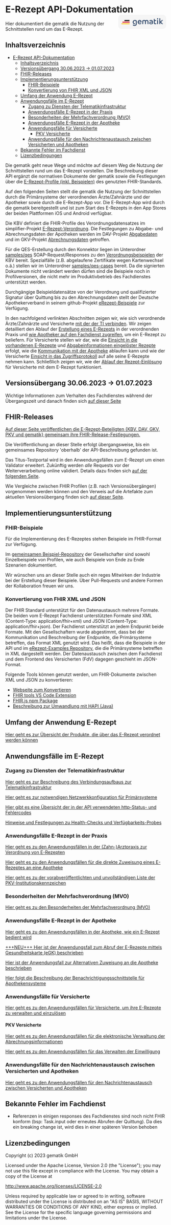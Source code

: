 # E-Rezept API-Dokumentation <img src="images/gematik_logo.png" alt="gematik logo" width="150" style="float: right"/>

Hier dokumentiert die gematik die Nutzung der Schnittstellen rund um das E-Rezept.

## Inhaltsverzeichnis
- [E-Rezept API-Dokumentation ](#e-rezept-api-dokumentation-)
  - [Inhaltsverzeichnis](#inhaltsverzeichnis)
  - [Versionsübergang 30.06.2023 -\> 01.07.2023](#versionsübergang-30062023---01072023)
  - [FHIR-Releases](#fhir-releases)
  - [Implementierungsunterstützung](#implementierungsunterstützung)
    - [FHIR-Beispiele](#fhir-beispiele)
    - [Konvertierung von FHIR XML und JSON](#konvertierung-von-fhir-xml-und-json)
  - [Umfang der Anwendung E-Rezept](#umfang-der-anwendung-e-rezept)
  - [Anwendungsfälle im E-Rezept](#anwendungsfälle-im-e-rezept)
    - [Zugang zu Diensten der Telematikinfrastruktur](#zugang-zu-diensten-der-telematikinfrastruktur)
    - [Anwendungsfälle E-Rezept in der Praxis](#anwendungsfälle-e-rezept-in-der-praxis)
    - [Besonderheiten der Mehrfachverordnung (MVO)](#besonderheiten-der-mehrfachverordnung-mvo)
    - [Anwendungsfälle E-Rezept in der Apotheke](#anwendungsfälle-e-rezept-in-der-apotheke)
    - [Anwendungsfälle für Versicherte](#anwendungsfälle-für-versicherte)
      - [PKV Versicherte](#pkv-versicherte)
    - [Anwendungsfälle für den Nachrichtenaustausch zwischen Versicherten und Apotheken](#anwendungsfälle-für-den-nachrichtenaustausch-zwischen-versicherten-und-apotheken)
  - [Bekannte Fehler im Fachdienst](#bekannte-fehler-im-fachdienst)
  - [Lizenzbedingungen](#lizenzbedingungen)


Die gematik geht neue Wege und möchte auf diesem Weg die Nutzung der Schnittstellen rund um das E-Rezept vorstellen. Die Beschreibung dieser API ergänzt die normativen Dokumente der gematik sowie die Festlegungen über die [E-Rezept-Profile (inkl. Beispielen)](https://simplifier.net/erezept-workflow) des genutzten FHIR-Standards.

Auf den folgenden Seiten stellt die gematik die Nutzung der Schnittstellen durch die Primärsysteme der verordnenden Ärzte/Zahnärzte und der Apotheker sowie durch die E-Rezept-App vor.
Die E-Rezept-App wird durch die gematik bereitgestellt und ist zum Start des E-Rezepts in den App Stores der beiden Plattformen iOS und Android verfügbar.

Die KBV definiert die FHIR-Profile des Verordnungsdatensatzes im simplifier-Projekt [E-Rezept-Verordnung](https://simplifier.net/erezept). Die Festlegungen zu Abgabe- und Abrechnungsdaten der Apotheken werden im DAV-Projekt [Abgabedaten](https://simplifier.net/erezeptabgabedaten) und im GKV-Projekt [Abrechnungsdaten](https://simplifier.net/eRezeptAbrechnungsdaten) getroffen.

Für die QES-Erstellung durch den Konnektor liegen im Unterordner [samples/qes](samples/qes) SOAP-Request/Responses zu den [Verordnungsbeispielen](https://simplifier.net/packages/kbv.ita.erp/1.0.1/~files) der KBV bereit. Spezialfälle (z.B. abgelaufene Zertifikate wegen Kartenwechsel o.ä.) stellen wir im Unterordner [samples/qes-cases](samples/qes-cases) bereit. Da die signierten Dokumente nicht verändert werden dürfen sind die Beispiele noch in Profilversionen, die nicht mehr im Produktivbetrieb des Fachdienstes unterstützt werden.

Durchgängige Beispieldatensätze von der Verordnung und qualifizierter Signatur über Quittung bis zu den Abrechnungsdaten stellt der Deutsche Apothekerverband in seinem github-Projekt [
eRezept-Beispiele](https://github.com/DAV-ABDA/eRezept-Beispiele/tree/v1.0.0) zur Verfügung.

In den nachfolgend verlinkten Abschnitten zeigen wir, wie sich verordnende Ärzte/Zahnärzte und Versicherte [mit der der TI verbinden](docs/authentisieren.adoc). Wir zeigen detailliert den Ablauf der [Erstellung eines E-Rezepts](docs/erp_bereitstellen.adoc) in der verordnenden Praxis und [wie Apotheker auf den Fachdienst zugreifen](docs/erp_abrufen.adoc), um ein E-Rezept zu beliefern. Für Versicherte stellen wir dar, wie die [Einsicht in die vorhandenen E-Rezepte](docs/erp_versicherte.adoc) und [Abgabeinformationen eingelöster Rezepte](docs/erp_versicherte.adoc) erfolgt, wie die [Kommunikation mit der Apotheke](docs/erp_communication.adoc) ablaufen kann und wie der Versicherte [Einsicht in das Zugriffsprotokoll](docs/erp_versicherte.adoc) auf alle seine E-Rezepte nehmen kann. Schließlich zeigen wir, wie der [Ablauf der Rezept-Einlösung](docs/erp_versicherte.adoc) für Versicherte mit dem E-Rezept funktioniert.

## Versionsübergang 30.06.2023 -> 01.07.2023
Wichtige Informationen zum Verhalten des Fachdienstes während der Übergangszeit und danach finden sich [auf dieser Seite](docs/erp_versionsuebergang.adoc)

## FHIR-Releases

[Auf dieser Seite veröffentlichen die E-Rezept-Beteiligten {KBV, DAV, GKV, PKV und gematik} gemeinsam ihre FHIR-Release-Festlegungen.](docs/erp_fhirversion.adoc)

Die Veröffentlichung an dieser Stelle erfolgt übergangsweise, bis ein gemeinsames Repository 'oberhalb' der API-Beschreibung gefunden ist.

Das Titus-Testportal wird in den Anwendungsfällen zum E-Rezept um einen Validator erweitert. Zukünftig werden *alle* Requests vor der Weiterverarbeitung online validiert.
Details dazu finden sich [auf der folgenden Seite](docs/erp_validation.adoc).

Wie Vergleiche zwischen FHIR Profilen (z.B. nach Versionsübergängen) vorgenommen werden können und den Verweis auf die Artefakte zum aktuellen Versionsübergang finden sich [auf dieser Seite](docs/erp_fhirversion_changes.adoc).

## Implementierungsunterstützung

### FHIR-Beispiele
Für die Implementierung des E-Rezeptes stehen Beispiele im FHIR-Format zur Verfügung.

Im [gemeinsamen Beispiel-Repository](https://github.com/gematik/eRezept-Examples) der Gesellschafter sind sowohl Einzelbeispiele von Profilen, wie auch Beispiele von Ende zu Ende Szenarien dokumentiert.

Wir wünschen uns an dieser Stelle auch ein reges Mitwirken der Industrie bei der Erstellung dieser Beispiele. Über Pull-Requests und andere Formen der Kollaboration freuen wir uns.

### Konvertierung von FHIR XML und JSON
Der FHIR Standard unterstützt für den Datenaustausch mehrere Formate. Die beiden vom E-Rezept Fachdienst unterstützten Formate sind XML (Content-Type: application/fhir+xml) und JSON (Content-Type: application/fhir+json). Der Fachdienst unterstützt an jedem Endpunkt beide Formate. Mit den Gesellschaftern wurde abgestimmt, dass bei der Kommunikation und Beschreibung der Endpunkte, die Primärsysteme betreffen, das Format XML genutzt wird. Das heißt, dass die Beispiele in der API und im [eRezept-Examples Repository](https://github.com/gematik/eRezept-Examples), die die Primärsysteme betreffen in XML dargestellt werden.
Der Datenaustausch zwischen dem Fachdienst und dem Frontend des Versicherten (FdV) dagegen geschieht im JSON-Format.

Folgende Tools können genutzt werden, um FHIR-Dokumente zwischen XML und JSON zu konvertieren:
* [Webseite zum Konvertieren](https://fhir-formats.github.io/)
* [FHIR tools VS Code Extension](https://marketplace.visualstudio.com/items?itemName=Yannick-Lagger.vscode-fhir-tools)
* [FHIR.js npm Package](https://www.npmjs.com/package/fhir)
* [Beschreibung zur Umwandlung mit HAPI (Java)](https://hapifhir.io/hapi-fhir/docs/model/parsers.html)

## Umfang der Anwendung E-Rezept
[Hier geht es zur Übersicht der Produkte, die über das E-Rezept verordnet werden können](docs/erp_implemented_features.adoc)

## Anwendungsfälle im E-Rezept

### Zugang zu Diensten der Telematikinfrastruktur

[Hier geht es zur Beschreibung des Verbindungsaufbaus zur Telematikinfrastruktur](docs/authentisieren.adoc)

[Hier geht es zur notwendigen Netzwerkkonfiguration für Primärsysteme](docs/ti_configuration.adoc)

[Hier gibt es eine Übersicht der in der API verwendeten http-Status- und Fehlercodes](docs/erp_statuscodes.adoc)

[Hinweise und Festlegungen zu Health-Checks und Verfügbarkeits-Probes](docs/erp_ps_probing.adoc)

### Anwendungsfälle E-Rezept in der Praxis

[Hier geht es zu den Anwendungsfällen in der (Zahn-)Arztpraxis zur Verordnung von E-Rezepten](docs/erp_bereitstellen.adoc)

[Hier geht es zu den Anwendungsfällen für die direkte Zuweisung eines E-Rezeptes an eine Apotheke](docs/erp_steuerung_durch_le.adoc)

[Hier geht es zu der vorabveröffentlichten und unvollständigen Liste der PKV-Institutionskennzeichen](docs/pkv_ik_numbers.adoc)

### Besonderheiten der Mehrfachverordnung (MVO)

[Hier geht es zu den Besonderheiten der Mehrfachverordnung (MVO)](docs/erp_versicherte_mvo.adoc)

### Anwendungsfälle E-Rezept in der Apotheke

[Hier geht es zu den Anwendungsfällen in der Apotheke, wie ein E-Rezept bedient wird](docs/erp_abrufen.adoc)

[+++NEU+++ Hier ist der Anwendungsfall zum Abruf der E-Rezepte mittels Gesundheitskarte (eGK) beschrieben](docs/erp_abrufen_egk.adoc)

[Hier ist der Anwendungsfall zur Alternativen Zuweisung an die Apotheke beschrieben](docs/erp_alternative_zuweisung.adoc)

[Hier folgt die Beschreibung der Benachrichtigungsschnittstelle für Apothekensysteme](docs/erp_notification_avs.adoc)

### Anwendungsfälle für Versicherte

[Hier geht es zu den Anwendungsfällen für Versicherte, um ihre E-Rezepte zu verwalten und einzulösen](docs/erp_versicherte.adoc)

#### PKV Versicherte

[Hier geht es zu den Anwendungsfällen für die elektronische Verwaltung der Abrechnungsinformationen](docs/erp_chargeItem.adoc)

[Hier geht es zu den Anwendungsfällen für das Verwalten der Einwilligung](docs/erp_consent.adoc)

### Anwendungsfälle für den Nachrichtenaustausch zwischen Versicherten und Apotheken

[Hier geht es zu den Anwendungsfällen für den Nachrichtenaustausch zwischen Versicherten und Apotheken](docs/erp_communication.adoc)

## Bekannte Fehler im Fachdienst
* Referenzen in einigen responses des Fachdienstes sind noch nicht FHIR konform (bsp: Task.input oder erneutes Abrufen der Quittung). Da dies ein breaking change ist, wird dies in einer späteren Version behoben

## Lizenzbedingungen

Copyright (c) 2023 gematik GmbH

Licensed under the Apache License, Version 2.0 (the "License");
you may not use this file except in compliance with the License.
You may obtain a copy of the License at

<http://www.apache.org/licenses/LICENSE-2.0>

Unless required by applicable law or agreed to in writing, software
distributed under the License is distributed on an "AS IS" BASIS,
WITHOUT WARRANTIES OR CONDITIONS OF ANY KIND, either express or implied.
See the License for the specific language governing permissions and
limitations under the License.
